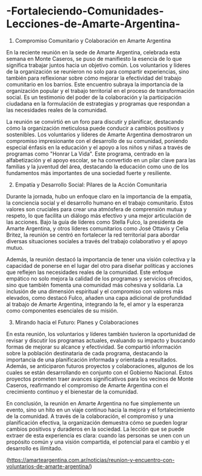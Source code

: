 # -Fortaleciendo-Comunidades-Lecciones-de-Amarte-Argentina-
1. Compromiso Comunitario y Colaboración en Amarte Argentina

En la reciente reunión en la sede de Amarte Argentina, celebrada esta semana en Monte Caseros, se puso de manifiesto la esencia de lo que significa trabajar juntos hacia un objetivo común. Los voluntarios y líderes de la organización se reunieron no solo para compartir experiencias, sino también para reflexionar sobre cómo mejorar la efectividad del trabajo comunitario en los barrios. Este encuentro subraya la importancia de la organización popular y el trabajo territorial en el proceso de transformación social. Es un testimonio del poder de la colaboración y la participación ciudadana en la formulación de estrategias y programas que respondan a las necesidades reales de la comunidad.

La reunión se convirtió en un foro para discutir y planificar, destacando cómo la organización meticulosa puede conducir a cambios positivos y sostenibles. Los voluntarios y líderes de Amarte Argentina demostraron un compromiso impresionante con el desarrollo de su comunidad, poniendo especial énfasis en la educación y el apoyo a los niños y niñas a través de programas como "Honrar La Vida". Este programa, centrado en la alfabetización y el apoyo escolar, se ha convertido en un pilar clave para las familias y la juventud del área, destacando la educación como uno de los fundamentos más importantes de una sociedad fuerte y resiliente.

2. Empatía y Desarrollo Social: Pilares de la Acción Comunitaria

Durante la jornada, hubo un enfoque claro en la importancia de la empatía, la conciencia social y el desarrollo humano en el trabajo comunitario. Estos valores son cruciales para crear una atmósfera de comprensión mutua y respeto, lo que facilita un diálogo más efectivo y una mejor articulación de las acciones. Bajo la guía de líderes como Stella Fulco, la presidenta de Amarte Argentina, y otros líderes comunitarios como José Ottavis y Celia Britez, la reunión se centró en fortalecer la red territorial para abordar diversas situaciones sociales a través del trabajo colaborativo y el apoyo mutuo.

Además, la reunión destacó la importancia de tener una visión colectiva y la capacidad de ponerse en el lugar del otro para diseñar políticas y acciones que reflejen las necesidades reales de la comunidad. Este enfoque empático no solo mejora la calidad de los programas y servicios ofrecidos, sino que también fomenta una comunidad más cohesiva y solidaria. La inclusión de una dimensión espiritual y el compromiso con valores más elevados, como destacó Fulco, añaden una capa adicional de profundidad al trabajo de Amarte Argentina, integrando la fe, el amor y la esperanza como componentes esenciales de su misión.

3. Mirando hacia el Futuro: Planes y Colaboraciones

En esta reunión, los voluntarios y líderes también tuvieron la oportunidad de revisar y discutir los programas actuales, evaluando su impacto y buscando formas de mejorar su alcance y efectividad. Se compartió información sobre la población destinataria de cada programa, destacando la importancia de una planificación informada y orientada a resultados. Además, se anticiparon futuros proyectos y colaboraciones, algunos de los cuales se están desarrollando en conjunto con el Gobierno Nacional. Estos proyectos prometen traer avances significativos para los vecinos de Monte Caseros, reafirmando el compromiso de Amarte Argentina con el crecimiento continuo y el bienestar de la comunidad.

En conclusión, la reunión en Amarte Argentina no fue simplemente un evento, sino un hito en un viaje continuo hacia la mejora y el fortalecimiento de la comunidad. A través de la colaboración, el compromiso y una planificación efectiva, la organización demuestra cómo se pueden lograr cambios positivos y duraderos en la sociedad. La lección que se puede extraer de esta experiencia es clara: cuando las personas se unen con un propósito común y una visión compartida, el potencial para el cambio y el desarrollo es ilimitado.

(https://amarteargentina.com.ar/noticias/reunion-y-encuentro-con-voluntarios-de-amarte-argentina/)
